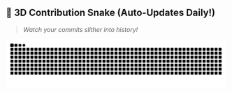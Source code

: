 ## 🐍 **3D Contribution Snake (Auto-Updates Daily!)**
> *Watch your commits slither into history!*
<p align="center">
  <img src="https://raw.githubusercontent.com/ayusharyaneth/ayusharyaneth/main/output/github-contribution-grid-snake.svg" />
</p>
